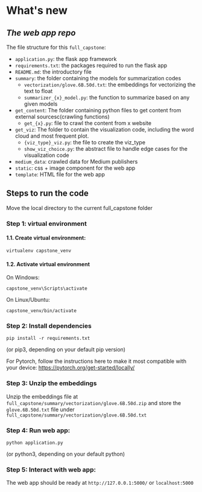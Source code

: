 # What's new 
## _The web app repo_

The file structure for this ```full_capstone```:

- ```application.py```: the flask app framework
- ```requirements.txt```: the packages required to run the flask app
- ```README.md```: the introductory file
- ```summary```: the folder containing the models for summarization codes
    - ```vectorization/glove.6B.50d.txt```: the embeddings for vectorizing the text to float
    - ```summarizer_{x}_model.py```: the function to summarize based on any given models 
- ```get_content```: The folder containing python files to get content from external sourcesc(crawling functions)
    - ```get_{x}.py```: file to crawl the content from x website
- ```get_viz```: The folder to contain the visualization code, including the word cloud and most frequent plot. 
    - ```{viz_type}_viz.py```: the file to create the viz_type
    - ```show_viz_choice.py```: the abstract file to handle edge cases for the visualization code
- ```medium_data```: crawled data for Medium publishers
- ```static```: css + image component for the web app
- ```template```: HTML file for the web app


## Steps to run the code

Move the local directory to the current full_capstone folder

### Step 1: virtual environment
#### 1.1. Create virtual environment:
```
virtualenv capstone_venv
```

#### 1.2. Activate virtual environment
On Windows: 
```
capstone_venv\Scripts\activate
```
On Linux/Ubuntu:
```
capstone_venv/bin/activate
```

### Step 2: Install dependencies
```
pip install -r requirements.txt
```
(or pip3, depending on your default pip version)

For Pytorch, follow the instructions here to make it most compatible with your device: https://pytorch.org/get-started/locally/

### Step 3: Unzip the embeddings
Unzip the embeddings file at ```full_capstone/summary/vectorization/glove.6B.50d.zip``` and store the ```glove.6B.50d.txt``` file under ```full_capstone/summary/vectorization/glove.6B.50d.txt```

### Step 4: Run web app:
```
python application.py
```
(or python3, depending on your default python)


### Step 5: Interact with web app:
The web app should be ready at ```http://127.0.0.1:5000/``` or ```localhost:5000```
